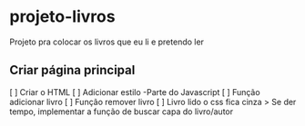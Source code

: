 # projeto-livros
 Projeto pra colocar os livros que eu li e pretendo ler

## Criar página principal

   [ ] Criar o HTML
   [ ] Adicionar estilo
   -Parte do Javascript
      [ ] Função adicionar livro
      [ ] Função remover livro
      [ ] Livro lido o css fica cinza
       > Se der tempo, implementar a função de buscar capa do livro/autor